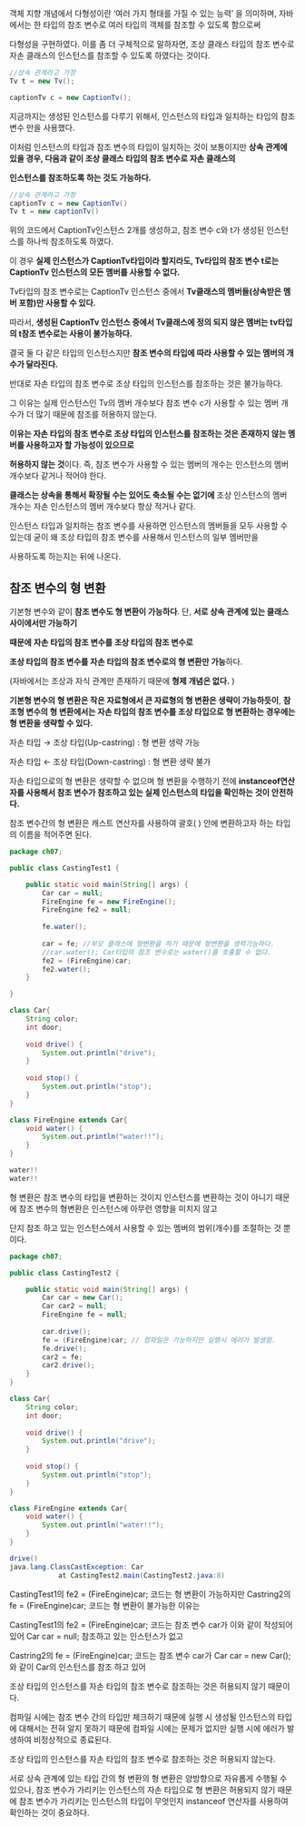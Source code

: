 객체 지향 개념에서 다형성이란 ‘여러 가지 형태를 가질 수 있는 능력’ 을 의미하며, 자바에서는 한 타입의 참조 변수로 여러 타입의 객체를 참조할 수 있도록 함으로써

다형성을 구현하였다. 이를 좀 더 구체적으로 말하자면, 조상 클래스 타입의 참조 변수로 자손 클래스의 인스턴스를 참조할 수 있도록 하였다는 것이다.

```java
//상속 관계라고 가정
Tv t = new Tv();

captionTv c = new CaptionTv();
```

지금까지는 생성된 인스턴스를 다루기 위해서, 인스턴스의 타입과 일치하는 타입의 참조 변수 만을 사용했다.

이처럼 인스턴스의 타입과 참조 변수의 타입이 일치하는 것이 보통이지만 **상속 관계에 있을 경우, 다음과 같이 조상 클래스 타입의 참조 변수로 자손 클래스의**

**인스턴스를 참조하도록 하는 것도 가능하다.**

```java
//상속 관계라고 가정
captionTv c = new CaptionTv()
Tv t = new captionTv()
```

위의 코드에서 CaptionTv인스턴스 2개를 생성하고, 참조 변수 c와 t가 생성된 인스턴스를 하나씩 참조하도록 하였다.

이 경우 **실제 인스턴스가 CaptionTv타입이라 할지라도, Tv타입의 참조 변수 t로는 CaptionTv 인스턴스의 모든 멤버를 사용할 수 없다.**

Tv타입의 참조 변수로는 CaptionTv 인스턴스 중에서 **Tv클래스의 멤버들(상속받은 멤버 포함)만 사용할 수 있다.**

따라서, **생성된 CaptionTv 인스턴스 중에서 Tv클래스에 정의 되지 않은 멤버는 tv타입의 t참조 변수로는 사용이 불가능하다.**

결국 둘 다 같은 타입의 인스턴스지만 **참조 변수의 타입에 따라 사용할 수 있는 멤버의 개수가 달라진다.**

반대로 자손 타입의 참조 변수로 조상 타입의 인스턴스를 참조하는 것은 불가능하다.

그 이유는 실제 인스턴스인 Tv의 멤버 개수보다 참조 변수 c가 사용할 수 있는 멤버 개수가 더 많기 때문에 참조를 허용하지 않는다.

**이유는 자손 타입의 참조 변수로 조상 타입의 인스턴스를 참조하는 것은 존재하지 않는 멤버를 사용하고자 할 가능성이 있으므로**

**허용하지 않는 것**이다. 즉, 참조 변수가 사용할 수 있는 멤버의 개수는 인스턴스의 멤버 개수보다 같거나 적어야 한다.

**클래스는 상속을 통해서 확장될 수는 있어도 축소될 수는 없기에** 조상 인스턴스의 멤버 개수는 자손 인스턴스의 멤버 개수보다 항상 적거나 같다.

인스턴스 타입과 일치하는 참조 변수를 사용하면 인스턴스의 멤버들을 모두 사용할 수 있는데 굳이 왜 조상 타입의 참조 변수를 사용해서 인스턴스의 일부 멤버만을

사용하도록 하는지는 뒤에 나온다.

## 참조 변수의 형 변환

기본형 변수와 같이 **참조 변수도 형 변환이 가능하다**. 단, **서로 상속 관계에 있는 클래스 사이에서만 가능하기**

**때문에** **자손 타입의 참조 변수를 조상 타입의 참조 변수로**

**조상 타입의 참조 변수를 자손 타입의 참조 변수로의 형 변환만 가능**하다.

(자바에서는 조상과 자식 관계만 존재하기 때문에 **형제 개념은 없다.** )

**기본형 변수의 형 변환은 작은 자료형에서 큰 자료형의 형 변환은 생략이 가능하듯이**, **참조형 변수의 형 변환에서는 자손 타입의 참조 변수를 조상 타입으로 형 변환하는 경우에는 형 변환을 생략할 수 있다.**

자손 타입 → 조상 타입(Up-castring) : 형 변환 생략 가능

자손 타입 ← 조상 타입(Down-castring) : 형 변환 생략 불가

자손 타입으로의 형 변환은 생략할 수 없으며 형 변환을 수행하기 전에 **instanceof연산자를 사용해서 참조 변수가 참조하고 있는 실제 인스턴스의 타입을 확인하는 것이 안전하다.**

참조 변수간의 형 변환은 캐스트 연산자를 사용하여 괄호( ) 안에 변환하고자 하는 타입의 이름을 적어주면 된다.

```java
package ch07;

public class CastingTest1 {

	public static void main(String[] args) {
		Car car = null;
		FireEngine fe = new FireEngine();
		FireEngine fe2 = null;
		
		fe.water();
		
		car = fe; //부모 클래스에 형변환을 하기 때문에 형변환을 생력가능하다.
		//car.water(); Car타입의 참조 변수로는 water()를 호출할 수 없다.
		fe2 = (FireEngine)car;
		fe2.water();
	}

}

class Car{
	String color;
	int door;
	
	void drive() {
		System.out.println("drive");
	}
	
	void stop() {
		System.out.println("stop");
	}
}

class FireEngine extends Car{
	void water() {
		System.out.println("water!!");
	}
}
```

```java
water!!
water!!
```

형 변환은 참조 변수의 타입을 변환하는 것이지 인스턴스를 변환하는 것이 아니기 때문에 참조 변수의 형변환은 인스턴스에 아무런 영향을 미치지 않고

단지 참조 하고 있는 인스턴스에서 사용할 수 있는 멤버의 범위(개수)를 조절하는 것 뿐이다.

```java
package ch07;

public class CastingTest2 {

	public static void main(String[] args) {
		Car car = new Car();
		Car car2 = null;
		FireEngine fe = null;
		
		car.drive();
		fe = (FireEngine)car; // 컴파일은 가능하지만 실행시 에러가 발생함.
		fe.drive();
		car2 = fe;
		car2.drive();
	}
}

class Car{
	String color;
	int door;
	
	void drive() {
		System.out.println("drive");
	}
	
	void stop() {
		System.out.println("stop");
	}
}

class FireEngine extends Car{
	void water() {
		System.out.println("water!!");
	}
}
```

```java
drive()
java.lang.ClassCastException: Car
			at CastingTest2.main(CastingTest2.java:8)
```

CastingTest1의 fe2 = (FireEngine)car; 코드는 형 변환이 가능하지만 Castring2의 fe = (FireEngine)car; 코드는 형 변환이 불가능한 이유는

CastingTest1의 fe2 = (FireEngine)car; 코드는 참조 변수 car가 이와 같이 작성되어 있어 Car car = null; 참조하고 있는 인스턴스가 없고

Castring2의 fe = (FireEngine)car; 코드는 참조 변수 car가 Car car = new Car();와 같이 Car의 인스턴스를 참조 하고 있어

조상 타입의 인스턴스를 자손 타입의 참조 변수로 참조하는 것은 허용되지 않기 때문이다.

컴파일 시에는 참조 변수 간의 타입만 체크하기 때문에 실행 시 생성될 인스턴스의 타입에 대해서는 전혀 알지 못하기 때문에 컴파일 시에는 문제가 없지만 실행 시에 에러가 발생하여 비정상적으로 종료된다.

조상 타입의 인스턴스를 자손 타입의 참조 변수로 참조하는 것은 허용되지 않는다.

서로 상속 관계에 있는 타입 간의 형 변환의 형 변환은 양방향으로 자유롭게 수행될 수 있으나, 참조 변수가 가리키는 인스턴스의 자손 타입으로 형 변환은 허용되지 않기 때문에 참조 변수가 가리키는 인스턴스의 타입이 무엇인지 
instanceof 연산자를 사용하여 확인하는 것이 중요하다.